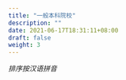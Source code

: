 ```yaml
---
title: "一般本科院校"
description: ""
date: 2021-06-17T18:31:11+08:00
draft: false
weight: 3
---
```


*排序按汉语拼音*